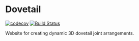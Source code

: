 # Dovetail

[![codecov](https://codecov.io/gh/sanchez2210/dovetail/branch/master/graph/badge.svg)](https://codecov.io/gh/sanchez2210/dovetail)
[![Build Status](https://travis-ci.org/sanchez2210/dovetail.svg?branch=master)](https://travis-ci.org/sanchez2210/dovetail)


Website for creating dynamic 3D dovetail joint arrangements. 
